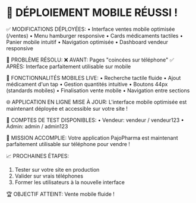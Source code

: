 🚀 DÉPLOIEMENT MOBILE RÉUSSI !
===============================

✅ MODIFICATIONS DÉPLOYÉES:
• Interface ventes mobile optimisée (/ventes)
• Menu hamburger responsive
• Cards médicaments tactiles
• Panier mobile intuitif
• Navigation optimisée
• Dashboard vendeur responsive

📱 PROBLÈME RÉSOLU:
❌ AVANT: Pages "coincées sur téléphone"
✅ APRÈS: Interface parfaitement utilisable sur mobile

🎯 FONCTIONNALITÉS MOBILES LIVE:
• Recherche tactile fluide
• Ajout médicament d'un tap
• Gestion quantités intuitive
• Boutons 44px (standards mobiles)
• Finalisation vente mobile
• Navigation entre sections

🌐 APPLICATION EN LIGNE MISE À JOUR:
L'interface mobile optimisée est maintenant
déployée et accessible sur votre site !

🔐 COMPTES DE TEST DISPONIBLES:
• Vendeur: vendeur / vendeur123
• Admin: admin / admin123

🎊 MISSION ACCOMPLIE:
Votre application PajoPharma est maintenant
parfaitement utilisable sur téléphone pour vendre !

📈 PROCHAINES ÉTAPES:
1. Tester sur votre site en production
2. Valider sur vrais téléphones
3. Former les utilisateurs à la nouvelle interface

🏆 OBJECTIF ATTEINT: Vente mobile fluide !